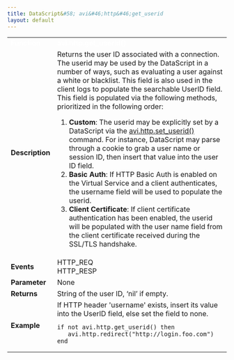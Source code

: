 ```yaml
---
title: DataScript&#58; avi&#46;http&#46;get_userid
layout: default
---
```

<table class="table table-hover table table-bordered table-hover">  
<tbody>       
<tr>   
<td><span style="color: white; font-size: medium;"><strong>Function</strong></span></td>
<td><span style="color: white;"><b>avi.http.get_userid()</b></span></td>
</tr>
<tr>   
<td><span style="font-size: medium;"><strong>Description</strong></span></td>
<td>Returns the user ID associated with a connection. The userid may be used by the DataScript in a number of ways, such as evaluating a user against a white or blacklist. This field is also used in the client logs to populate the searchable UserID field. This field is populated via the following methods, prioritized in the following order:<p></p> 
<ol> 
 <li><strong>Custom</strong>: The userid may be explicitly set by a DataScript via the <a href="/docs/latest/datascript-avi-http-set_userid/">avi.http.set_userid()</a> command. For instance, DataScript may parse through a cookie to grab a user name or session ID, then insert that value into the user ID field.</li> 
 <li><strong>Basic Auth</strong>: If HTTP Basic Auth is enabled on the Virtual Service and a client authenticates, the username field will be used to populate the userid.</li> 
 <li><strong>Client Certificate</strong>: If client certificate authentication has been enabled, the userid will be populated with the user name field from the client certificate received during the SSL/TLS handshake.</li> 
</ol></td>
</tr>
<tr>   
<td><span style="font-size: medium;"><strong>Events</strong></span></td>
<td>HTTP_REQ<br> HTTP_RESP</td>
</tr>
<tr>   
<td><span style="font-size: medium;"><strong>Parameter</strong></span></td>
<td>None</td>
</tr>
<tr>   
<td><span style="font-size: medium;"><strong>Returns</strong></span></td>
<td>String of the user ID, ‘nil’ if empty.</td>
</tr>
<tr>   
<td><span style="font-size: medium;"><strong>Example</strong></span></td>
<td>If HTTP header 'username' exists, insert its value into the UserID field, else set the field to none.<br> 
<!-- Crayon Syntax Highlighter v2.7.1 --> <pre><code class="language-lua">if not avi.http.get_userid() then
   avi.http.redirect("http://login.foo.com")
end</code></pre> 
<!-- [Format Time: 0.0016 seconds] --></td>
</tr>
</tbody>
</table> 